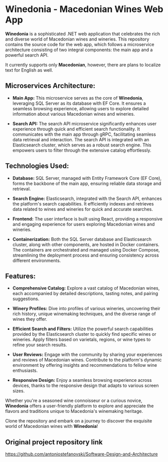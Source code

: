# Winedonia - Macedonian Wines Web App

**Winedonia** is a sophisticated .NET web application that celebrates the rich and diverse world of Macedonian wines and wineries. This repository contains the source code for the web app, which follows a microservice architecture consisting of two integral components: the main app and a powerful search API.

It currently supports only **Macedonian**, however, there are plans to localize text for English as well.

## Microservices Architecture:

- **Main App:** This microservice serves as the core of **Winedonia**, leveraging SQL Server as its database with EF Core. It ensures a seamless browsing experience, allowing users to explore detailed information about various Macedonian wines and wineries.

- **Search API:** The search API microservice significantly enhances user experience through quick and efficient search functionality. It communicates with the main app through gRPC, facilitating seamless data retrieval and interaction. The search API is integrated with an Elasticsearch cluster, which serves as a robust search engine. This empowers users to filter through the extensive catalog effortlessly.

## Technologies Used:

- **Database:** SQL Server, managed with Entity Framework Core (EF Core), forms the backbone of the main app, ensuring reliable data storage and retrieval.

- **Search Engine:** Elasticsearch, integrated with the Search API, enhances the platform's search capabilities. It efficiently indexes and retrieves data related to wines and wineries for quick and accurate searches.

- **Frontend:** The user interface is built using React, providing a responsive and engaging experience for users exploring Macedonian wines and wineries.

- **Containerization:** Both the SQL Server database and Elasticsearch cluster, along with other components, are hosted in Docker containers. The containers are orchestrated and managed using Docker Compose, streamlining the deployment process and ensuring consistency across different environments.

## Features:

- **Comprehensive Catalog:** Explore a vast catalog of Macedonian wines, each accompanied by detailed descriptions, tasting notes, and pairing suggestions.

- **Winery Profiles:** Dive into profiles of various wineries, uncovering their rich history, unique winemaking techniques, and the diverse range of wines they offer.

- **Efficient Search and Filters:** Utilize the powerful search capabilities provided by the Elasticsearch cluster to quickly find specific wines or wineries. Apply filters based on varietals, regions, or wine types to refine your search results.

- **User Reviews:** Engage with the community by sharing your experiences and reviews of Macedonian wines. Contribute to the platform's dynamic environment by offering insights and recommendations to fellow wine enthusiasts.

- **Responsive Design:** Enjoy a seamless browsing experience across devices, thanks to the responsive design that adapts to various screen sizes.

Whether you're a seasoned wine connoisseur or a curious novice, **Winedonia** offers a user-friendly platform to explore and appreciate the flavors and traditions unique to Macedonia's winemaking heritage.

Clone the repository and embark on a journey to discover the exquisite world of Macedonian wines with **Winedonia**!

## Original project repository link
https://github.com/antoniostefanovski/Software-Design-and-Architecture